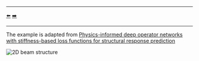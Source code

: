 ***
[⬅️](../013/README.md "Previous example")
[➡️](../015/README.md "Next example")
***

The example is adapted from [Physics-informed deep operator networks with stiffness-based loss functions for structural response prediction](https://doi.org/10.1016/j.engappai.2025.110097)

![2D beam structure](2D_beam.png)

